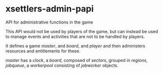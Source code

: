 # xsettlers-admin-papi
API for administrative functions in the game

This API would not be used by players of the game, but
can instead be used to manage events and activities that
are not to be handled by players.

It defines a game _master_, and _board_, and _player_ and then
administers resources and entitlements for these.

_master_ has a _clock_, a _board_, composed of _sectors_, 
grouped in _regions_, _jobqueue_, a _workerpool_ consisting of
_jobworker_ objects.

